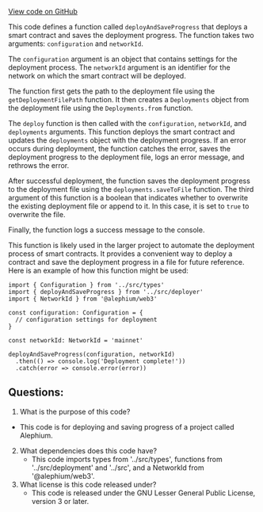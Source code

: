 [View code on GitHub](https://github.com/alephium/alephium-web3/packages/cli/scripts/deploy.ts)

This code defines a function called `deployAndSaveProgress` that deploys a smart contract and saves the deployment progress. The function takes two arguments: `configuration` and `networkId`. 

The `configuration` argument is an object that contains settings for the deployment process. The `networkId` argument is an identifier for the network on which the smart contract will be deployed. 

The function first gets the path to the deployment file using the `getDeploymentFilePath` function. It then creates a `Deployments` object from the deployment file using the `Deployments.from` function. 

The `deploy` function is then called with the `configuration`, `networkId`, and `deployments` arguments. This function deploys the smart contract and updates the `deployments` object with the deployment progress. If an error occurs during deployment, the function catches the error, saves the deployment progress to the deployment file, logs an error message, and rethrows the error. 

After successful deployment, the function saves the deployment progress to the deployment file using the `deployments.saveToFile` function. The third argument of this function is a boolean that indicates whether to overwrite the existing deployment file or append to it. In this case, it is set to `true` to overwrite the file. 

Finally, the function logs a success message to the console. 

This function is likely used in the larger project to automate the deployment process of smart contracts. It provides a convenient way to deploy a contract and save the deployment progress in a file for future reference. Here is an example of how this function might be used:

```
import { Configuration } from '../src/types'
import { deployAndSaveProgress } from '../src/deployer'
import { NetworkId } from '@alephium/web3'

const configuration: Configuration = {
  // configuration settings for deployment
}

const networkId: NetworkId = 'mainnet'

deployAndSaveProgress(configuration, networkId)
  .then(() => console.log('Deployment complete!'))
  .catch(error => console.error(error))
```
## Questions: 
 1. What is the purpose of this code?
   - This code is for deploying and saving progress of a project called Alephium.
2. What dependencies does this code have?
   - This code imports types from '../src/types', functions from '../src/deployment' and '../src', and a NetworkId from '@alephium/web3'.
3. What license is this code released under?
   - This code is released under the GNU Lesser General Public License, version 3 or later.